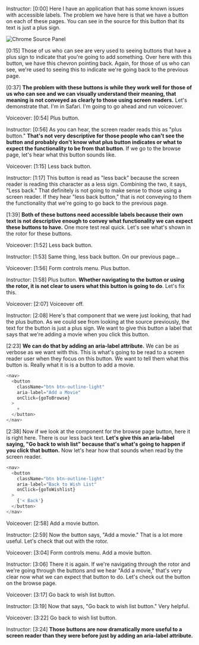 Instructor: [0:00] Here I have an application that has some known issues with accessible labels. The problem we have here is that we have a button on each of these pages. You can see in the source for this button that its text is just a plus sign.

![Chrome Source Panel](https://res.cloudinary.com/dg3gyk0gu/image/upload/v1576599778/transcript-images/17_1.jpg)

[0:15] Those of us who can see are very used to seeing buttons that have a plus sign to indicate that you're going to add something. Over here with this button, we have this chevron pointing back. Again, for those of us who can see, we're used to seeing this to indicate we're going back to the previous page.

[0:37] **The problem with these buttons is while they work well for those of us who can see and we can visually understand their meaning, that meaning is not conveyed as clearly to those using screen readers.** Let's demonstrate that. I'm in Safari. I'm going to go ahead and run voiceover.

Voiceover: [0:54] Plus button.

Instructor: [0:56] As you can hear, the screen reader reads this as "plus button." **That's not very descriptive for those people who can't see the button and probably don't know what plus button indicates or what to expect the functionality to be from that button**. If we go to the browse page, let's hear what this button sounds like.

Voiceover: [1:15] Less back button.

Instructor: [1:17] This button is read as "less back" because the screen reader is reading this character as a less sign. Combining the two, it says, "Less back." That definitely is not going to make sense to those using a screen reader. If they hear "less back button," that is not conveying to them the functionality that we're going to go back to the previous page.

[1:39] **Both of these buttons need accessible labels because their own text is not descriptive enough to convey what functionality we can expect these buttons to have.** One more test real quick. Let's see what's shown in the rotor for these buttons.

Voiceover: [1:52] Less back button.

Instructor: [1:53] Same thing, less back button. On our previous page...

Voiceover: [1:56] Form controls menu. Plus button.

Instructor: [1:58] Plus button. **Whether navigating to the button or using the rotor, it is not clear to users what this button is going to do**. Let's fix this.

Voiceover: [2:07] Voiceover off.

Instructor: [2:08] Here's that component that we were just looking, that had the plus button. As we could see from looking at the source previously, the text for the button is just a plus sign. We want to give this button a label that says that we're adding a movie when you click this button.

[2:23] **We can do that by adding an aria-label attribute.** We can be as verbose as we want with this. This is what's going to be read to a screen reader user when they focus on this button. We want to tell them what this button is. Really what it is is a button to add a movie.

```js
<nav>
  <button
    className="btn btn-outline-light"
    aria-label="Add a Movie"
    onClick={goToBrowse}
  >
    +
  </button>
</nav>
```

[2:38] Now if we look at the component for the browse page button, here it is right here. There is our less back text. **Let's give this an aria-label saying, "Go back to wish list" because that's what's going to happen if you click that button.** Now let's hear how that sounds when read by the screen reader.

```js
<nav>
  <button
    className="btn btn-outline-light"
    aria-label="Back to Wish List"
    onClick={goToWishlist}
  >
    {'< Back'}
  </button>
</nav>
```

Voiceover: [2:58] Add a movie button.

Instructor: [2:59] Now the button says, "Add a movie." That is a lot more useful. Let's check that out with the rotor.

Voiceover: [3:04] Form controls menu. Add a movie button.

Instructor: [3:06] There it is again. If we're navigating through the rotor and we're going through the buttons and we hear "Add a movie," that's very clear now what we can expect that button to do. Let's check out the button on the browse page.

Voiceover: [3:17] Go back to wish list button.

Instructor: [3:19] Now that says, "Go back to wish list button." Very helpful.

Voiceover: [3:22] Go back to wish list button.

Instructor: [3:24] **Those buttons are now dramatically more useful to a screen reader than they were before just by adding an aria-label attribute.**

